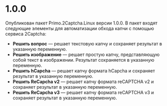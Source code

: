 # 1.0.0

Опубликован пакет Primo.2Captcha.Linux версии 1.0.0. В пакет входят следующие элементы для автоматизации обхода капчи с помощью сервиса 2Captcha:
* **Решить вопрос** — решает текстовую капчу и сохраняет результат в указанную переменную.
* **Решить изображение** — решает простую капчу, представляющую собой текст в изображении. Результат сохраняется в указанную переменную.
* **Решить hCapcha** — решает капчу формата hCapcha и сохраняет результат в указанную переменную.
* **Решить ReCapcha v2** — решает капчу формата reCAPTCHA v2 и сохраняет результат в указанную переменную.
* **Решить ReCapcha v3** — решает капчу формата reCAPTCHA v3 и сохраняет результат в указанную переменную.

